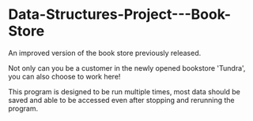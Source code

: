 # Data-Structures-Project---Book-Store
An improved version of the book store previously released. 

Not only can you be a customer in the newly opened bookstore 'Tundra', you can also choose to work here!

This program is designed to be run multiple times, most data should be saved and able to be accessed even after stopping and rerunning the program.
